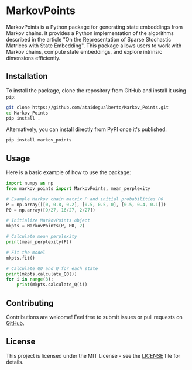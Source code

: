 # MarkovPoints

MarkovPoints is a Python package for generating state embeddings from Markov chains. It provides a Python implementation of the algorithms described in the article "On the Representation of Sparse Stochastic Matrices with State Embedding". This package allows users to work with Markov chains, compute state embeddings, and explore intrinsic dimensions efficiently.

## Installation

To install the package, clone the repository from GitHub and install it using `pip`:

```sh
git clone https://github.com/ataidegualberto/Markov_Points.git
cd Markov_Points
pip install .
```

Alternatively, you can install directly from PyPI once it's published:
```sh
pip install markov_points
```
## Usage

Here is a basic example of how to use the package:

```python
import numpy as np
from markov_points import MarkovPoints, mean_perplexity

# Example Markov chain matrix P and initial probabilities P0
P = np.array([[0, 0.8, 0.2], [0.5, 0.5, 0], [0.5, 0.4, 0.1]])
P0 = np.array([9/27, 16/27, 2/27])

# Initialize MarkovPoints object
mkpts = MarkovPoints(P, P0, 2)

# Calculate mean perplexity
print(mean_perplexity(P))

# Fit the model
mkpts.fit()

# Calculate Q0 and Q for each state
print(mkpts.calculate_Q0())
for i in range(3):
    print(mkpts.calculate_Q(i))
```
## Contributing

Contributions are welcome! Feel free to submit issues or pull requests on [GitHub](https://github.com/ataidegualberto/Markov_Points).

## License

This project is licensed under the MIT License - see the [LICENSE](LICENSE) file for details.
